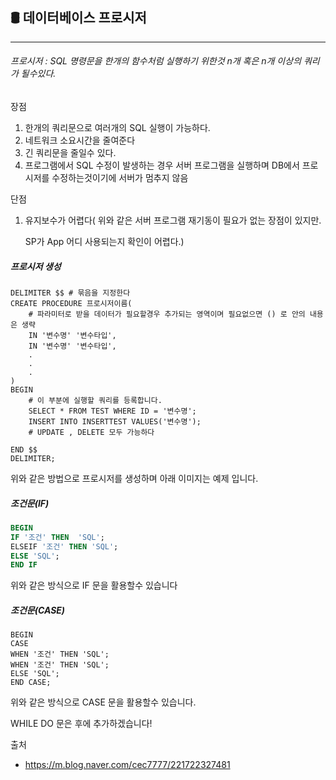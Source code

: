 ## 🛢 데이터베이스  프로시저

--------------------------------------------------------------------------------

###### 프로시저 : SQL 명령문을 한개의 함수처럼 실행하기 위한것 n개 혹은 n개 이상의 쿼리가 될수있다.

장점

1. 한개의 쿼리문으로 여러개의 SQL 실행이 가능하다.
2. 네트워크 소요시간을 줄여준다
3. 긴 쿼리문을 줄일수 있다.
4. 프로그램에서 SQL 수정이 발생하는 경우 서버 프로그램을 실행하며 DB에서 프로시저를 수정하는것이기에 서버가 멈추지 않음

단점

1. 유지보수가 어렵다( 위와 같은 서버 프로그램 재기동이 필요가 없는 장점이 있지만.

   SP가 App 어디 사용되는지 확인이 어렵다.)



##### 프로시저 생성

```mysql
DELIMITER $$ # 묶음을 지정한다
CREATE PROCEDURE 프로시저이름(
	# 파라미터로 받을 데이터가 필요할경우 추가되는 영역이며 필요없으면 () 로 안의 내용은 생략
    IN '변수명' '변수타입',
    IN '변수명' '변수타입',
    .
    .
    .
)
BEGIN
	# 이 부분에 실행할 쿼리를 등록합니다.
	SELECT * FROM TEST WHERE ID = '변수명';
	INSERT INTO INSERTTEST VALUES('변수명');
	# UPDATE , DELETE 모두 가능하다

END $$
DELIMITER;
```

위와 같은 방법으로 프로시저를 생성하며 아래 이미지는 예제 입니다.





##### 조건문(IF)

```sql 
BEGIN 
IF '조건' THEN  'SQL';
ELSEIF '조건' THEN 'SQL';
ELSE 'SQL';
END IF
```

위와 같은 방식으로 IF  문을 활용할수 있습니다

##### 조건문(CASE)

```mysql
BEGIN
CASE
WHEN '조건' THEN 'SQL';
WHEN '조건' THEN 'SQL';
ELSE 'SQL';
END CASE;
```

위와 같은 방식으로 CASE 문을 활용할수 있습니다.



WHILE DO 문은 후에 추가하겠습니다!





출처

- https://m.blog.naver.com/cec7777/221722327481